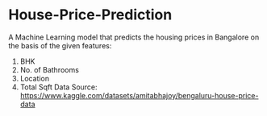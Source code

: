 # House-Price-Prediction

A Machine Learning model that predicts the housing prices in Bangalore on the basis of the given features:
1) BHK
2) No. of Bathrooms
3) Location
4) Total Sqft
Data Source: https://www.kaggle.com/datasets/amitabhajoy/bengaluru-house-price-data
